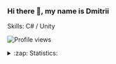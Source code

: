 ### Hi there 👋, my name is Dmitrii

Skills: C# / Unity

![Profile views](https://komarev.com/ghpvc/?username=webdkopytin)

<details>
  <summary>:zap: Statistics:</summary>
  <img align="left" alt="GitHub Stats" src="https://github-readme-stats.vercel.app/api?username=webdkopytin&layout=compact" />
  
  <img align="left" alt="GitHub Stats" src="https://github-readme-stats.vercel.app/api/top-langs/?username=webdkopytin&show_icons=true" />
</details>

